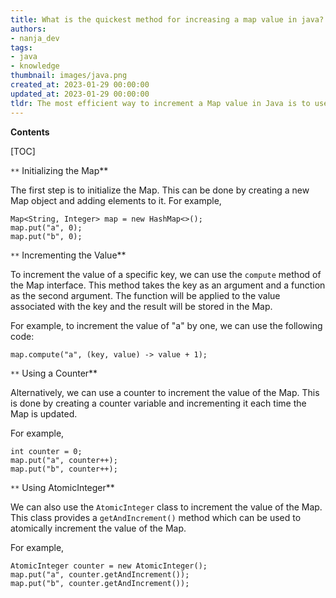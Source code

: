```yaml
---
title: What is the quickest method for increasing a map value in java?
authors:
- nanja_dev
tags:
- java
- knowledge
thumbnail: images/java.png
created_at: 2023-01-29 00:00:00
updated_at: 2023-01-29 00:00:00
tldr: The most efficient way to increment a Map value in Java is to use the compute() method.
---
```


**Contents**

[TOC]

`**` Initializing the Map**

The first step is to initialize the Map. This can be done by creating a new Map object and adding elements to it. For example,

```
Map<String, Integer> map = new HashMap<>();
map.put("a", 0);
map.put("b", 0);
```

`**` Incrementing the Value**

To increment the value of a specific key, we can use the `compute` method of the Map interface. This method takes the key as an argument and a function as the second argument. The function will be applied to the value associated with the key and the result will be stored in the Map.

For example, to increment the value of "a" by one, we can use the following code:

```
map.compute("a", (key, value) -> value + 1);
```

`**` Using a Counter**

Alternatively, we can use a counter to increment the value of the Map. This is done by creating a counter variable and incrementing it each time the Map is updated.

For example,

```
int counter = 0;
map.put("a", counter++);
map.put("b", counter++);
```

`**` Using AtomicInteger**

We can also use the `AtomicInteger` class to increment the value of the Map. This class provides a `getAndIncrement()` method which can be used to atomically increment the value of the Map.

For example,

```
AtomicInteger counter = new AtomicInteger();
map.put("a", counter.getAndIncrement());
map.put("b", counter.getAndIncrement());
```
